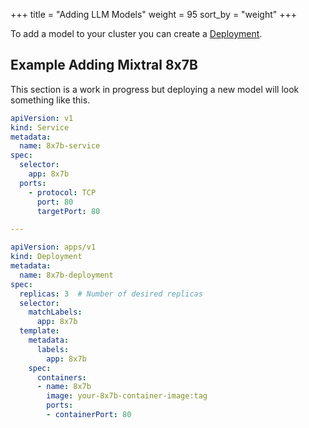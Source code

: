 +++
title = "Adding LLM Models"
weight = 95
sort_by = "weight"
+++

To add a model to your cluster you can create a [Deployment](https://kubernetes.io/docs/concepts/workloads/controllers/deployment/).

## Example Adding Mixtral 8x7B

This section is a work in progress but deploying a new model will look something like this.

```yml
apiVersion: v1
kind: Service
metadata:
  name: 8x7b-service
spec:
  selector:
    app: 8x7b
  ports:
    - protocol: TCP
      port: 80
      targetPort: 80

---

apiVersion: apps/v1
kind: Deployment
metadata:
  name: 8x7b-deployment
spec:
  replicas: 3  # Number of desired replicas
  selector:
    matchLabels:
      app: 8x7b
  template:
    metadata:
      labels:
        app: 8x7b
    spec:
      containers:
      - name: 8x7b
        image: your-8x7b-container-image:tag
        ports:
        - containerPort: 80

```